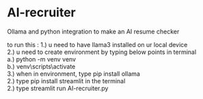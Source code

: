 # AI-recruiter
Ollama and python integration to make an AI resume checker

to run this :
1.) u need to have llama3 installed on ur local device  
2.) u need to create environment by typing below points in terminal  
  a.) python -m venv venv  
  b.) venv\scripts\activate  
3.) when in environment, type pip install ollama  
2.) type pip install streamlit in the terminal  
2.) type streamlit run AI-recruiter.py  

